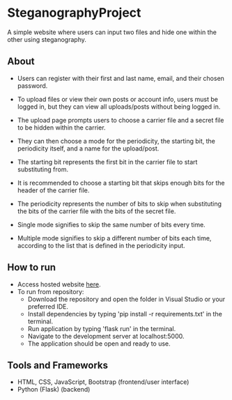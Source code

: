 # SteganographyProject
A simple website where users can input two files and hide one within the other using steganography.

## About 
- Users can register with their first and last name, email, and their chosen password.
- To upload files or view their own posts or account info, users must be logged in, but they can view all uploads/posts without being logged in.

- The upload page prompts users to choose a carrier file and a secret file to be hidden within the carrier.
- They can then choose a mode for the periodicity, the starting bit, the periodicity itself, and a name for the upload/post. 

- The starting bit represents the first bit in the carrier file to start substituting from.
- It is recommended to choose a starting bit that skips enough bits for the header of the carrier file.

- The periodicity represents the number of bits to skip when substituting the bits of the carrier file with the bits of the secret file.
- Single mode signifies to skip the same number of bits every time.
- Multiple mode signifies to skip a different number of bits each time, according to the list that is defined in the periodicity input.

## How to run
- Access hosted website [here](http://ec2-3-87-94-23.compute-1.amazonaws.com:8080/).
- To run from repository:
  - Download the repository and open the folder in Visual Studio or your preferred IDE. 
  - Install dependencies by typing 'pip install -r requirements.txt' in the terminal.
  - Run application by typing 'flask run' in the terminal.
  - Navigate to the development server at localhost:5000.
  - The application should be open and ready to use.

## Tools and Frameworks
- HTML, CSS, JavaScript, Bootstrap (frontend/user interface)
- Python (Flask) (backend)

